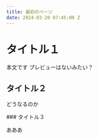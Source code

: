 ```yaml
---
title: 最初のページ
date: 2024-03-20 07:45:00 Z
---
```


# タイトル１

本文です
プレビューはないみたい？

## タイトル２

どうなるのか

\### タイトル３

あああ